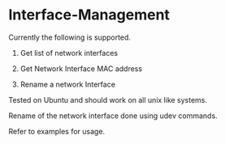 Interface-Management
===================

Currently the following is supported.

1) Get list of network interfaces

2) Get Network Interface MAC address

3) Rename a network Interface

Tested on Ubuntu and should work on all unix like systems.

Rename of the network interface done using udev commands.

Refer to examples for usage.

